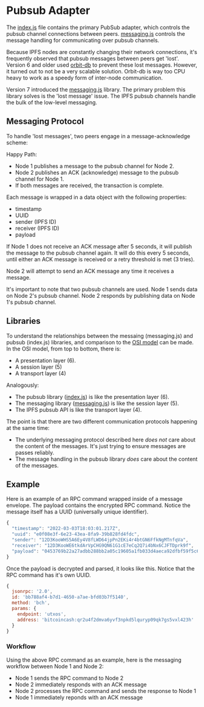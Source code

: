 # Pubsub Adapter

The [index.js](./index.js) file contains the primary PubSub adapter, which controls the pubsub channel connections between peers. [messaging.js](./messaging.js) controls the message handling for communicating over pubsub channels.

Because IPFS nodes are constantly changing their network connections, it's frequently observed that pubsub messages between peers get 'lost'. Version 6 and older used [orbit-db](https://www.npmjs.com/package/orbit-db) to prevent these lost messages. However, it turned out to not be a very scalable solution. Orbit-db is way too CPU heavy to work as a speedy form of inter-node communication.

Version 7 introduced the [messaging.js](./messaging.js) library. The primary problem this library solves is the 'lost message' issue. The IPFS pubsub channels handle the bulk of the low-level messaging.

## Messaging Protocol

To handle 'lost messages', two peers engage in a message-acknowledge scheme:

Happy Path:

- Node 1 publishes a message to the pubsub channel for Node 2.
- Node 2 publishes an ACK (acknowledge) message to the pubsub channel for Node 1.
- If both messages are received, the transaction is complete.

Each message is wrapped in a data object with the following properties:

- timestamp
- UUID
- sender (IPFS ID)
- receiver (IPFS ID)
- payload

If Node 1 does not receive an ACK message after 5 seconds, it will publish the message to the pubsub channel again. It will do this every 5 seconds, until either an ACK message is received or a retry threshold is met (3 tries).

Node 2 will attempt to send an ACK message any time it receives a message.

It's important to note that two pubsub channels are used. Node 1 sends data on Node 2's pubsub channel. Node 2 responds by publishing data on Node 1's pubsub channel.

## Libraries

To understand the relationships between the messaing (messaging.js) and pubsub (index.js) libraries, and comparison to the [OSI model](https://www.imperva.com/learn/application-security/osi-model/) can be made. In the OSI model, from top to bottom, there is:

- A presentation layer (6).
- A session layer (5)
- A transport layer (4)

Analogously:
- The pubsub library ([index.js](./index.js)) is like the presentation layer (6).
- The messaging library ([messaging.js](./messaging.js)) is like the session layer (5).
- The IPFS pubsub API is like the transport layer (4).

The point is that there are two different communication protocols happening at the same time:
- The underlying messaging protocol described here *does not* care about the content of the messages. It's just trying to ensure messages are passes reliably.
- The message handling in the pubsub library *does* care about the content of the messages.


## Example

Here is an example of an RPC command wrapped inside of a message envelope. The payload contains the encrypted RPC command. Notice the message itself has a UUID (universally unique identifier).

```javascript
{
  "timestamp": "2022-03-03T18:03:01.217Z",
  "uuid": "e0f08e3f-6e23-43ea-8fa9-39b828fd4fdc",
  "sender": "12D3KooWHS5A6Ey4V8fLWD64jpPn2EKi4r4btGN6FfkNgMTnfqVa",
  "receiver": "12D3KooWE6tkdArVpCHG9QN61G1cE7eCq2Q7i4bNx6CJFTDprk9f",
  "payload": "0453769b22a27adbb288bb2a05c19605a1fb033d4aeca92dfbf59f5c61732f89e6668a9a645dea3fe82e1bda20b8b11e713586b2c39d33f00dcf8fddac401263c320f06136a494e965f34193c3c6bb670a146c2ec06cdb5fd564b11a25c8715d574b8e1fd57f90e697c1edf21eb27ec0c431ce83293a4611e9593a53490c220019867208a1e241f23851c91646521b2e47"
}
```

Once the payload is decrypted and parsed, it looks like this. Notice that the RPC command has it's own UUID.

```javascript
{
  jsonrpc: '2.0',
  id: 'bb788af4-b7d1-4650-a7ae-bfd03b7f5140',
  method: 'bch',
  params: {
    endpoint: 'utxos',
    address: 'bitcoincash:qr2u4f2dmva6yvf3npkd5lquryp09qk7gs5vxl423h'
  }
}
```

### Workflow

Using the above RPC command as an example, here is the messaging workflow between Node 1 and Node 2:

- Node 1 sends the RPC command to Node 2
- Node 2 immediately responds with an ACK message
- Node 2 processes the RPC command and sends the response to Node 1
- Node 1 immediately reponds with an ACK message
